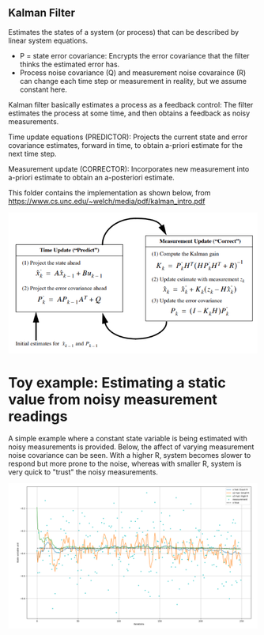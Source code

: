 ## Kalman Filter
Estimates the states of a system (or process) that can be described by linear system equations.

- P = state error covariance: Encrypts the error covariance that the filter thinks the estimated error has.
- Process noise covariance (Q) and measurement noise covaraince (R) can change each time step or measurement in reality, but we assume constant here. 

Kalman filter basically estimates a process as a feedback control: The filter estimates the process at some time, and then obtains a feedback as noisy measurements.

Time update equations (PREDICTOR): Projects the current state and error covariance estimates, forward in time, to obtain a-priori estimate for the next time step.

Measurement update (CORRECTOR): Incorporates new measurement into a-priori estimate to obtain an a-posteriori estimate.

This folder contains the implementation as shown below, from https://www.cs.unc.edu/~welch/media/pdf/kalman_intro.pdf

![](/KalmanFilters/resources/Kalman_predict_correct.png)

# Toy example: Estimating a static value from noisy measurement readings
A simple example where a constant state variable is being estimated with noisy measurements is provided. Below, the affect of varying measurement noise covariance can be seen. With a higher R, system becomes slower to respond but more prone to the noise, whereas with smaller R, system is very quick to "trust" the noisy measurements. 

![](/KalmanFilters/resources/kalman_R_comparison.png)


